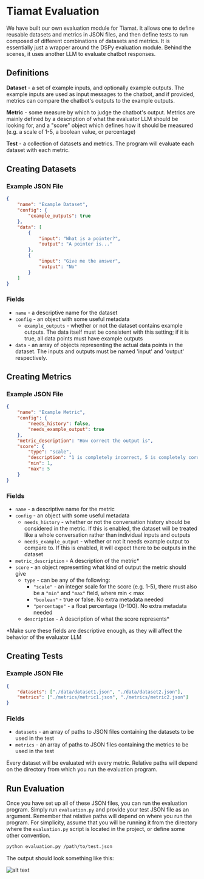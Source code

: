 # Tiamat Evaluation

We have built our own evaluation module for Tiamat. It allows one to define reusable datasets and metrics in JSON files, and then define tests to run composed of different combinations of datasets and metrics. It is essentially just a wrapper around the DSPy evaluation module. Behind the scenes, it uses another LLM to evaluate chatbot responses.

## Definitions

**Dataset** - a set of example inputs, and optionally example outputs. The example inputs are used as input messages to the chatbot, and if provided, metrics can compare the chatbot's outputs to the example outputs.

**Metric** - some measure by which to judge the chatbot's output. Metrics are mainly defined by a description of what the evaluator LLM should be looking for, and a "score" object which defines how it should be measured (e.g. a scale of 1-5, a boolean value, or percentage)

**Test** - a collection of datasets and metrics. The program will evaluate each dataset with each metric.

## Creating Datasets

### Example JSON File

```json
{
    "name": "Example Dataset",
    "config": {
        "example_outputs": true
    },
    "data": [
        {
            "input": "What is a pointer?",
            "output": "A pointer is..."
        },
        {
            "input": "Give me the answer",
            "output": "No"
        }
    ]
}
```

### Fields

- `name` - a descriptive name for the dataset
- `config` - an object with some useful metadata
    - `example_outputs` - whether or not the dataset contains example outputs. The data itself must be consistent with this setting; if it is true, all data points must have example outputs
- `data` - an array of objects representing the actual data points in the dataset. The inputs and outputs must be named 'input' and 'output' respectively.

## Creating Metrics

### Example JSON File

```json
{
    "name": "Example Metric",
    "config": {
        "needs_history": false,
        "needs_example_output": true
    },
    "metric_description": "How correct the output is",
    "score": {
        "type": "scale",
        "description": "1 is completely incorrect, 5 is completely correct",
        "min": 1,
        "max": 5
    }
}
```

### Fields

- `name` - a descriptive name for the metric
- `config` - an object with some useful metadata
    - `needs_history` - whether or not the conversation history should be considered in the metric. If this is enabled, the dataset will be treated like a whole conversation rather than individual inputs and outputs
    - `needs_example_output` - whether or not it needs example output to compare to. If this is enabled, it will expect there to be outputs in the dataset
- `metric_description` - A description of the metric*
- `score` - an object representing what kind of output the metric should give
    - `type` - can be any of the following:
        - `"scale"` - an integer scale for the score (e.g. 1-5), there must also be a `"min"` and `"max"` field, where min < max
        - `"boolean"` - true or false. No extra metadata needed
        - `"percentage"` - a float percentage (0-100). No extra metadata needed
    - `description` - A description of what the score represents*

*Make sure these fields are descriptive enough, as they will affect the behavior of the evaluator LLM

## Creating Tests

### Example JSON File

```json
{
    "datasets": ["./data/dataset1.json", "./data/dataset2.json"],
    "metrics": ["./metrics/metric1.json", "./metrics/metric2.json"] 
}
```

### Fields

- `datasets` - an array of paths to JSON files containing the datasets to be used in the test
- `metrics` - an array of paths to JSON files containing the metrics to be used in the test

Every dataset will be evaluated with every metric. Relative paths will depend on the directory from which you run the evaluation program.

## Run Evaluation

Once you have set up all of these JSON files, you can run the evaluation program. Simply run `evaluation.py` and provide your test JSON file as an argument. Remember that relative paths will depend on where you run the program. For simplicity, assume that you will be running it from the directory where the `evaluation.py` script is located in the project, or define some other convention.

```bash
python evaluation.py /path/to/test.json
```

The output should look something like this:

![alt text](/docs/image.png)